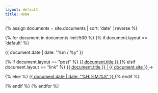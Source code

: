 ```yaml
---
layout: default
title: Home
---
```



<div class=par>

{% assign documents = site.documents | sort: 'date' | reverse %}

{% for document in documents limit:500 %}
  {% if document.layout == 'default' %}
<div><div class="pd">
  <span class="date" style="display:block;">{{ document.date | date: "%m / %y" }}</span></div>

  {% if document.layout == "post" %} <span class="title">   <a href="{{ document.url | relative_url }}">{{ document.title }} </a>
         </span>{% elsif document.layout == "link" %} <span class="title">   <a href="{{ document.link | relative_url }}"> {{ document.title }} | {{ document.site }} </a>→
         </span> 
         
{% else %} <span class="title">   <a href="{{ document.url | relative_url }}">{{ document.date | date: "%H:%M:%S" }}   </a>
         </span>  {% endif %}
       
       
     
      
         
        
 </div> 
  {% endif %}   
{% endfor %}

